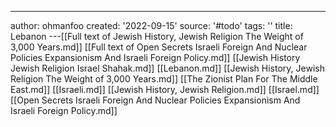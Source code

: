 ---
author: ohmanfoo
created: '2022-09-15'
source: '#todo'
tags: ''
title: Lebanon
---[[Full text of Jewish History, Jewish Religion The Weight of 3,000 Years.md]]
[[Full text of Open Secrets Israeli Foreign And Nuclear Policies Expansionism And Israeli Foreign Policy.md]]
[[Jewish History Jewish Religion Israel Shahak.md]]
[[Lebanon.md]]
[[Jewish History, Jewish Religion The Weight of 3,000 Years.md]]
[[The Zionist Plan For The Middle East.md]]
[[Israeli.md]]
[[Jewish History, Jewish Religion.md]]
[[Israel.md]]
[[Open Secrets Israeli Foreign And Nuclear Policies Expansionism And Israeli Foreign Policy.md]]
